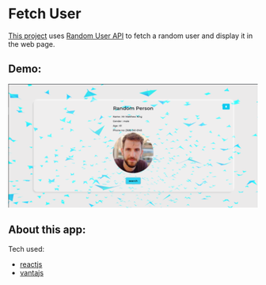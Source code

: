 # Fetch User

[This project](https://nikhilsourav.github.io/fetch-user/) uses [Random User API](https://randomuser.me/) to fetch a random user and display it in the web page.

## Demo:

<img src="public/images/demo.png" width="650" height="auto">

## About this app:

Tech used:

- [reactjs](https://reactjs.org/)
- [vantajs](https://www.vantajs.com/)
